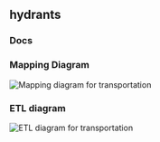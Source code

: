 ## hydrants

### Docs

### Mapping Diagram
![Mapping diagram for transportation](mapping_diagram.png?raw=true)

### ETL diagram
![ETL diagram for transportation](etl_diagram.png?raw=true)
